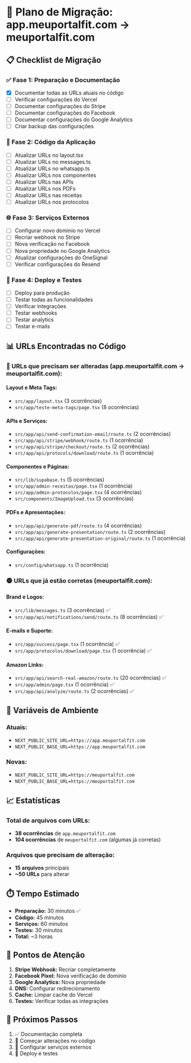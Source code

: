 # 🚀 Plano de Migração: app.meuportalfit.com → meuportalfit.com

## 📋 Checklist de Migração

### ✅ Fase 1: Preparação e Documentação
- [x] Documentar todas as URLs atuais no código
- [ ] Verificar configurações do Vercel
- [ ] Documentar configurações do Stripe
- [ ] Documentar configurações do Facebook
- [ ] Documentar configurações do Google Analytics
- [ ] Criar backup das configurações

### 🔧 Fase 2: Código da Aplicação
- [ ] Atualizar URLs no layout.tsx
- [ ] Atualizar URLs no messages.ts
- [ ] Atualizar URLs no whatsapp.ts
- [ ] Atualizar URLs nos componentes
- [ ] Atualizar URLs nas APIs
- [ ] Atualizar URLs nos PDFs
- [ ] Atualizar URLs nas receitas
- [ ] Atualizar URLs nos protocolos

### 🌐 Fase 3: Serviços Externos
- [ ] Configurar novo domínio no Vercel
- [ ] Recriar webhook no Stripe
- [ ] Nova verificação no Facebook
- [ ] Nova propriedade no Google Analytics
- [ ] Atualizar configurações do OneSignal
- [ ] Verificar configurações do Resend

### 🧪 Fase 4: Deploy e Testes
- [ ] Deploy para produção
- [ ] Testar todas as funcionalidades
- [ ] Verificar integrações
- [ ] Testar webhooks
- [ ] Testar analytics
- [ ] Testar e-mails

## 📊 URLs Encontradas no Código

### 🔴 URLs que precisam ser alteradas (app.meuportalfit.com → meuportalfit.com):

#### Layout e Meta Tags:
- `src/app/layout.tsx` (3 ocorrências)
- `src/app/teste-meta-tags/page.tsx` (8 ocorrências)

#### APIs e Serviços:
- `src/app/api/send-confirmation-email/route.ts` (2 ocorrências)
- `src/app/api/stripe/webhook/route.ts` (1 ocorrência)
- `src/app/api/stripe/checkout/route.ts` (2 ocorrências)
- `src/app/api/protocols/download/route.ts` (1 ocorrência)

#### Componentes e Páginas:
- `src/lib/supabase.ts` (5 ocorrências)
- `src/app/admin-receitas/page.tsx` (1 ocorrência)
- `src/app/admin-protocolos/page.tsx` (4 ocorrências)
- `src/components/ImageUpload.tsx` (3 ocorrências)

#### PDFs e Apresentações:
- `src/app/api/generate-pdf/route.ts` (4 ocorrências)
- `src/app/api/generate-presentation/route.ts` (2 ocorrências)
- `src/app/api/generate-presentation-original/route.ts` (1 ocorrência)

#### Configurações:
- `src/config/whatsapp.ts` (1 ocorrência)

### 🟡 URLs que já estão corretas (meuportalfit.com):

#### Brand e Logos:
- `src/lib/messages.ts` (3 ocorrências) ✅
- `src/app/api/notifications/send/route.ts` (8 ocorrências) ✅

#### E-mails e Suporte:
- `src/app/success/page.tsx` (1 ocorrência) ✅
- `src/app/protocolos/download/page.tsx` (1 ocorrência) ✅

#### Amazon Links:
- `src/app/api/search-real-amazon/route.ts` (20 ocorrências) ✅
- `src/app/admin/page.tsx` (1 ocorrência) ✅
- `src/app/api/analyze/route.ts` (2 ocorrências) ✅

## 🔧 Variáveis de Ambiente

### Atuais:
- `NEXT_PUBLIC_SITE_URL=https://app.meuportalfit.com`
- `NEXT_PUBLIC_BASE_URL=https://app.meuportalfit.com`

### Novas:
- `NEXT_PUBLIC_SITE_URL=https://meuportalfit.com`
- `NEXT_PUBLIC_BASE_URL=https://meuportalfit.com`

## 📈 Estatísticas

### Total de arquivos com URLs:
- **38 ocorrências** de `app.meuportalfit.com`
- **104 ocorrências** de `meuportalfit.com` (algumas já corretas)

### Arquivos que precisam de alteração:
- **15 arquivos** principais
- **~50 URLs** para alterar

## ⏱️ Tempo Estimado

- **Preparação:** 30 minutos ✅
- **Código:** 45 minutos
- **Serviços:** 60 minutos
- **Testes:** 30 minutos
- **Total:** ~3 horas

## 🚨 Pontos de Atenção

1. **Stripe Webhook:** Recriar completamente
2. **Facebook Pixel:** Nova verificação de domínio
3. **Google Analytics:** Nova propriedade
4. **DNS:** Configurar redirecionamento
5. **Cache:** Limpar cache do Vercel
6. **Testes:** Verificar todas as integrações

## 📝 Próximos Passos

1. ✅ Documentação completa
2. 🔄 Começar alterações no código
3. 🔄 Configurar serviços externos
4. 🔄 Deploy e testes
